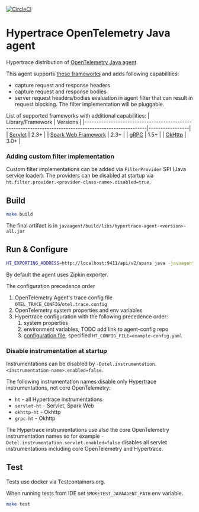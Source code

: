 [![CircleCI](https://circleci.com/gh/hypertrace/javaagent.svg?style=svg&circle-token=b562d40d95cc5906f445004c4a96b666250d260b)](https://circleci.com/gh/hypertrace/javaagent)

# Hypertrace OpenTelemetry Java agent

Hypertrace distribution of [OpenTelemetry Java agent](https://github.com/open-telemetry/opentelemetry-java-instrumentation).

This agent supports [these frameworks](https://github.com/open-telemetry/opentelemetry-java-instrumentation#supported-java-libraries-and-frameworks)
and adds following capabilities:
* capture request and response headers
* capture request and response bodies
* server request headers/bodies evaluation in agent filter that can result in request blocking.
    The filter implementation will be pluggable.

List of supported frameworks with additional capabilities:
| Library/Framework                                                                                      | Versions        |
|--------------------------------------------------------------------------------------------------------|-----------------|
| [Servlet](https://javaee.github.io/javaee-spec/javadocs/javax/servlet/package-summary.html)            | 2.3+            |
| [Spark Web Framework](https://github.com/perwendel/spark)                                              | 2.3+            |
| [gRPC](https://github.com/grpc/grpc-java)                                                              | 1.5+            |
| [OkHttp](https://github.com/square/okhttp/)                                                            | 3.0+            |

### Adding custom filter implementation

Custom filter implementations can be added via `FilterProvider` SPI (Java service loader).
The providers can be disabled at startup via `ht.filter.provider.<provider-class-name>.disabled=true`.

## Build

```bash
make build
```

The final artifact is in `javaagent/build/libs/hypertrace-agent-<version>-all.jar`

## Run & Configure

```bash
HT_EXPORTING_ADDRESS=http://localhost:9411/api/v2/spans java -javaagent:javaagent/build/libs/hypertrace-agent-<version>-all.jar -jar app.jar
```

By default the agent uses Zipkin exporter.

The configuration precedence order 
1. OpenTelemetry Agent's trace config file `OTEL_TRACE_CONFIG`/`otel.trace.config`
2. OpenTelemetry system properties and env variables
3. Hypertrace configuration with the following precedence order:
   1. system properties 
   2. environment variables, TODO add link to agent-config repo
   3. [configuration file](./example-config.yaml), specified `HT_CONFIG_FILE=example-config.yaml`

### Disable instrumentation at startup

Instrumentations can be disabled by `-Dotel.instrumentation.<instrumentation-name>.enabled=false`.

The following instrumentation names disable only Hypertrace instrumentations, not core OpenTelemetry:

* `ht` - all Hypertrace instrumentations
* `servlet-ht` - Servlet, Spark Web
* `okhttp-ht` - Okhttp
* `grpc-ht` - Okhttp

The Hypertrace instrumentations use also the core OpenTelemetry instrumentation names so for example
`-Dotel.instrumentation.servlet.enabled=false` disables all servlet instrumentations including core
OpenTelemetry and Hypertrace.

## Test

Tests use docker via Testcontainers.org.

When running tests from IDE set `SMOKETEST_JAVAAGENT_PATH` env variable.

```bash
make test
```
